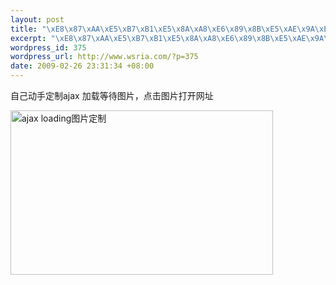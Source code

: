 ```yaml
--- 
layout: post
title: "\xE8\x87\xAA\xE5\xB7\xB1\xE5\x8A\xA8\xE6\x89\x8B\xE5\xAE\x9A\xE5\x88\xB6ajax loading\xE5\x9B\xBE\xE7\x89\x87"
excerpt: "\xE8\x87\xAA\xE5\xB7\xB1\xE5\x8A\xA8\xE6\x89\x8B\xE5\xAE\x9A\xE5\x88\xB6ajax loading\xE5\x9B\xBE\xE7\x89\x87"
wordpress_id: 375
wordpress_url: http://www.wsria.com/?p=375
date: 2009-02-26 23:31:34 +08:00
---
```

自己动手定制ajax 加载等待图片，点击图片打开网址

<a href="http://www.ajaxload.info/" target="_blank"><img class="size-full wp-image-376" title="ajaxloading" src="http://www.kafeitu.me/files/2009/02/ajaxloading.png" alt="ajax loading图片定制" width="420" height="263" /></a>
